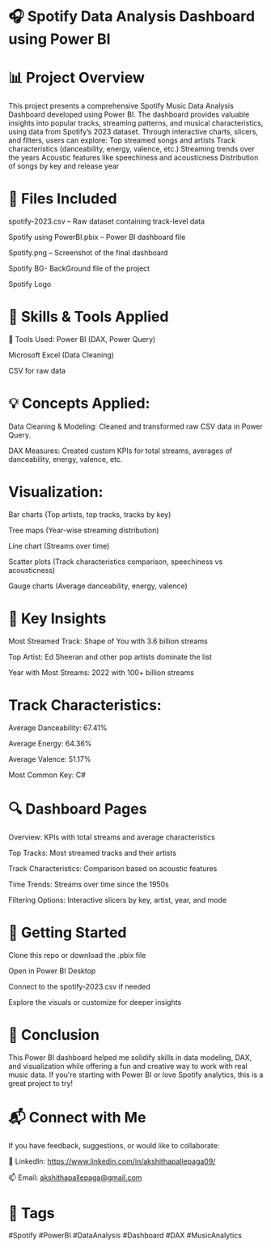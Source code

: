 # 🎧 Spotify Data Analysis Dashboard using Power BI
# 📊 Project Overview
This project presents a comprehensive Spotify Music Data Analysis Dashboard developed using Power BI. The dashboard provides valuable insights into popular tracks, streaming patterns, and musical characteristics, using data from Spotify’s 2023 dataset.
Through interactive charts, slicers, and filters, users can explore:
Top streamed songs and artists
Track characteristics (danceability, energy, valence, etc.)
Streaming trends over the years
Acoustic features like speechiness and acousticness
Distribution of songs by key and release year

# 📁 Files Included
spotify-2023.csv – Raw dataset containing track-level data

Spotify using PowerBI.pbix – Power BI dashboard file

Spotify.png – Screenshot of the final dashboard

Spotify BG- BackGround file of the project

Spotify Logo 

# 🧠 Skills & Tools Applied
🔧 Tools Used:
Power BI (DAX, Power Query)

Microsoft Excel (Data Cleaning)

CSV for raw data

# 💡 Concepts Applied:
Data Cleaning & Modeling: Cleaned and transformed raw CSV data in Power Query.

DAX Measures: Created custom KPIs for total streams, averages of danceability, energy, valence, etc.

# Visualization:
Bar charts (Top artists, top tracks, tracks by key)

Tree maps (Year-wise streaming distribution)

Line chart (Streams over time)

Scatter plots (Track characteristics comparison, speechiness vs acousticness)

Gauge charts (Average danceability, energy, valence) 

# 📌 Key Insights
Most Streamed Track: Shape of You with 3.6 billion streams

Top Artist: Ed Sheeran and other pop artists dominate the list

Year with Most Streams: 2022 with 100+ billion streams

# Track Characteristics:
Average Danceability: 67.41%

Average Energy: 64.36%

Average Valence: 51.17%

Most Common Key: C#

# 🔍 Dashboard Pages
Overview: KPIs with total streams and average characteristics

Top Tracks: Most streamed tracks and their artists

Track Characteristics: Comparison based on acoustic features

Time Trends: Streams over time since the 1950s

Filtering Options: Interactive slicers by key, artist, year, and mode

# 🚀 Getting Started
Clone this repo or download the .pbix file

Open in Power BI Desktop

Connect to the spotify-2023.csv if needed

Explore the visuals or customize for deeper insights

# 📌 Conclusion
This Power BI dashboard helped me solidify skills in data modeling, DAX, and visualization while offering a fun and creative way to work with real music data. If you're starting with Power BI or love Spotify analytics, this is a great project to try!

# 📬 Connect with Me
If you have feedback, suggestions, or would like to collaborate:

💼 LinkedIn: https://www.linkedin.com/in/akshithapallepaga09/

📫 Email: akshithapallepaga@gmail.com

# 🔖 Tags
#Spotify #PowerBI #DataAnalysis #Dashboard #DAX #MusicAnalytics






